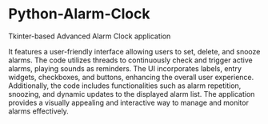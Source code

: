 # Python-Alarm-Clock
Tkinter-based Advanced Alarm Clock application

It features a user-friendly interface allowing users to set, delete, and snooze alarms. The code utilizes threads to continuously check and trigger active alarms, playing sounds as reminders. The UI incorporates labels, entry widgets, checkboxes, and buttons, enhancing the overall user experience. Additionally, the code includes functionalities such as alarm repetition, snoozing, and dynamic updates to the displayed alarm list. The application provides a visually appealing and interactive way to manage and monitor alarms effectively.
